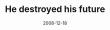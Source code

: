 ---
layout: base.njk
title : 'He destroyed his future' 
view_title : 'He destroyed his future' 
year : '2008' 
date : '2008-12-18' 
img_file : '/drawing/hedestroyedhisfuture.jpg' 
html_file : 'hedestroyedhisfuture' 
next_html : 'itwasbrokenbeforeigothere.html' 
year_order : '583' 
permalink : "title/{{html_file}}.html"
---